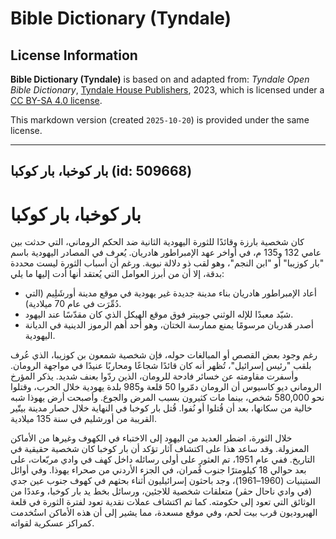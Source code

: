 # Bible Dictionary (Tyndale)

## License Information

**Bible Dictionary (Tyndale)** is based on and adapted from: _Tyndale Open Bible Dictionary_, [Tyndale House Publishers](https://tyndaleopenresources.com/), 2023, which is licensed under a [CC BY-SA 4.0 license](https://creativecommons.org/licenses/by-sa/4.0/legalcode.en).

This markdown version (created `2025-10-20`) is provided under the same license.



--------------------------------

## بار كوخبا، بار كوكبا (id: 509668)

بار كوخبا، بار كوكبا
====================

كان شخصية بارزة وقائدًا للثورة اليهودية الثانية ضد الحكم الروماني، التي حدثت بين عامي 132 و135 م، في أواخر عهد الإمبراطور هادريان. يُعرف في المصادر اليهودية باسم "بار كوزيبا" أو "ابن النجم"، وهو لقب ذو دلالة نبوية. ورغم أن أسباب الثورة ليست محددة بدقة، إلا أن من أبرز العوامل التي يُعتقد أنها أدت إليها ما يلي:

* أعاد الإمبراطور هادريان بناء مدينة جديدة غير يهودية في موقع مدينة أورشَلِيم (التي دُمِّرَت في عام 70 ميلادية).
* شيّد معبدًا للإله الوثني جوبيتر فوق موقع الهيكل الذي كان مقدّسًا عند اليهود.
* أصدر هَدريان مرسومًا يمنع ممارسة الختان، وهو أحد أهم الرموز الدينية في الديانة اليهودية.

رغم وجود بعض القصص أو المبالغات حوله، فإن شخصية شمعون بن كوزيبا، الذي عُرف بلقب "رئيس إسرائيل"، تُظهر أنه كان قائدًا شجاعًا ومحاربًا عنيدًا في مواجهة الرومان. وأسفرت مقاومته عن خسائر فادحة للرومان، الذين ردّوا بعنف شديد. يذكر المؤرخ الروماني ديو كاسيوس أن الرومان دمّروا 50 قلعة و985 بلدة يهودية خلال الحرب، وقتلوا نحو 580,000 شخص، بينما مات كثيرون بسبب المرض والجوع. وأصبحت أرض يهوذا شبه خالية من سكانها، بعد أن قُتلوا أو نُفوا. قُتل بار كوخبا في النهاية خلال حصار مدينة بيتّير القريبة من أورشليم في سنة 135 ميلادية.

خلال الثورة، اضطر العديد من اليهود إلى الاختباء في الكهوف وغيرها من الأماكن المعزولة. وقد ساعد هذا على اكتشاف آثار تؤكد أن بار كوخبا كان شخصية حقيقية في التاريخ. ففي عام 1951، تم العثور على أولى رسائله داخل كهف في وادي مربّعات، على بعد حوالي 18 كيلومترًا جنوب قُمران، في الجزء الأردني من صحراء يهوذا. وفي أوائل الستينيات (1960–1961\)، وجد باحثون إسرائيليون أثناء بحثهم في كهوف جنوب عين جدي (في وادي ناحال حڤر) متعلقات شخصية للاجئين، ورسائل بخط يد بار كوخبا، وعددًا من الوثائق التي تعود إلى حكومته. كما تم اكتشاف عملات نقدية تعود لفترة الثورة في قلعة الهيروديون قرب بيت لحم، وفي موقع مسعدة، مما يشير إلى أن هذه الأماكن استُخدمت كمراكز عسكرية لقواته.



